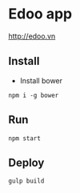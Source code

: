 # Edoo app

http://edoo.vn

## Install

- Install bower

`npm i -g bower`

## Run

`npm start`

## Deploy
`gulp build`